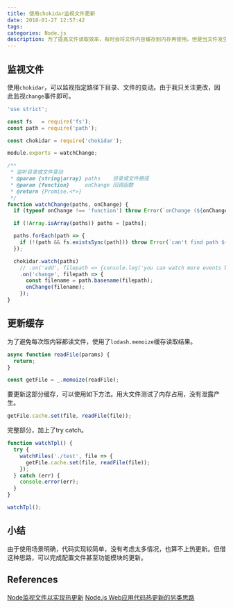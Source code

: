 ```yaml
---
title: 使用chokidar监视文件更新
date: 2018-01-27 12:57:42
tags: 
categories: Node.js
description: 为了提高文件读取效率，有时会将文件内容缓存到内存再使用。但是当文件发生更改，如何将改动更新到缓存而又不重启Node进程。
---
```


## 监视文件

使用`chokidar`，可以监视指定路径下目录、文件的变动。由于我只关注更改，因此监视`change`事件即可。
```js
'use strict';

const fs   = require('fs');
const path = require('path');

const chokidar = require('chokidar');

module.exports = watchChange;

/**
 * 监听目录或文件变动
 * @param {string|array} paths    目录或文件路径
 * @param {function}     onChange 回调函数
 * @return {Promise.<*>}
 */
function watchChange(paths, onChange) {
  if (typeof onChange !== 'function') throw Error(`onChange (${onChange}) is not a function`);

  if (!Array.isArray(paths)) paths = [paths];

  paths.forEach(path => {
    if (!(path && fs.existsSync(path))) throw Error(`can't find path ${path}`);
  });

  chokidar.watch(paths)
    // .on('add', filepath => {console.log('you can watch more events by chains')})
    .on('change', filepath => {
      const filename = path.basename(filepath);
      onChange(filename);
    });
}
```

## 更新缓存

为了避免每次取内容都读文件，使用了`lodash.memoize`缓存读取结果。

```js
async function readFile(params) {
  return;
}

const getFile = _.memoize(readFile);
```
要更新这部分缓存，可以使用如下方法。用大文件测试了内存占用，没有泄露产生。

```js
getFile.cache.set(file, readFile(file));
```

完整部分，加上了try catch。
```js
function watchTpl() {
  try {
    watchFiles('./test', file => {
      getFile.cache.set(file, readFile(file));
    });
  } catch (err) {
    console.error(err);
  }
}

watchTpl();
```

## 小结
由于使用场景明确，代码实现较简单，没有考虑太多情况，也算不上热更新。但借这种思路，可以完成配置文件甚至功能模块的更新。

## References
[Node监视文件以实现热更新](https://ngtmuzi.com/Node监视文件以实现热更新/)
[Node.js Web应用代码热更新的另类思路](http://fex.baidu.com/blog/2015/05/nodejs-hot-swapping/)
